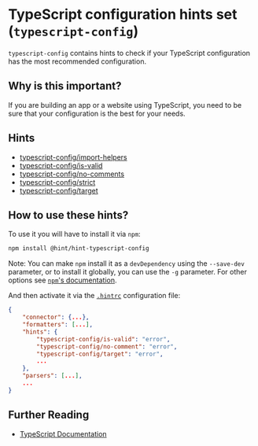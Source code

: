 # TypeScript configuration hints set (`typescript-config`)

`typescript-config` contains hints to check if your TypeScript
configuration has the most recommended configuration.

## Why is this important?

If you are building an app or a website using TypeScript, you
need to be sure that your configuration is the best for your needs.

## Hints

* [typescript-config/import-helpers][import-helpers]
* [typescript-config/is-valid][is-valid]
* [typescript-config/no-comments][no-comments]
* [typescript-config/strict][strict]
* [typescript-config/target][target]

## How to use these hints?

To use it you will have to install it via `npm`:

```bash
npm install @hint/hint-typescript-config
```

Note: You can make `npm` install it as a `devDependency` using the
`--save-dev` parameter, or to install it globally, you can use the
`-g` parameter. For other options see [`npm`'s
documentation](https://docs.npmjs.com/cli/install).

And then activate it via the [`.hintrc`][hintrc] configuration file:

```json
{
    "connector": {...},
    "formatters": [...],
    "hints": {
        "typescript-config/is-valid": "error",
        "typescript-config/no-comment": "error",
        "typescript-config/target": "error",
        ...
    },
    "parsers": [...],
    ...
}
```

## Further Reading

* [TypeScript Documentation][typescript docs]

<!-- Link labels: -->

[import-helpers]: ./docs/import-helpers.md
[is-valid]: ./docs/is-valid.md
[no-comments]: ./docs/no-comments.md
[hintrc]: https://webhint.io/docs/user-guide/configuring-webhint/summary/
[strict]: ./docs/strict.md
[target]: ./docs/target.md
[typescript docs]: https://www.typescriptlang.org/docs/home.html
